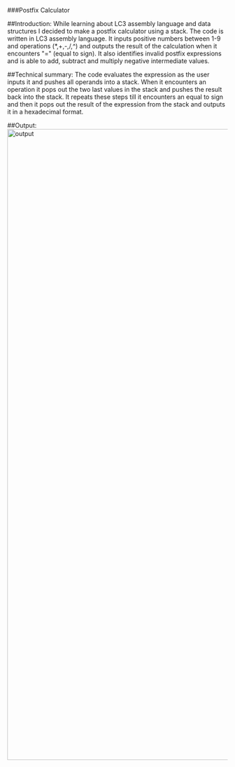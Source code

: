 ###Postfix Calculator

##Introduction:
While learning about LC3 assembly language and data structures I decided to make a postfix calculator using a stack. The code is written in LC3 assembly language. It inputs positive numbers between 1-9 and operations (*,+,-,/,^) and outputs the result of the calculation when it encounters "=" (equal to sign). It also identifies invalid postfix expressions and is able to add, subtract and multiply negative intermediate values. 

##Technical summary:
The code evaluates the expression as the user inputs it and pushes all operands into a stack. When it encounters an operation it pops out the two last values in the stack and pushes the result back into the stack. It repeats these steps till it encounters an equal to sign and then it pops out the result of the expression from the stack and outputs it in a hexadecimal format.

##Output:
<img width="1440" alt="output" src="https://user-images.githubusercontent.com/99103427/152931644-8ad4c6f7-8a15-48b2-9f91-a7f536cb5bba.png">
